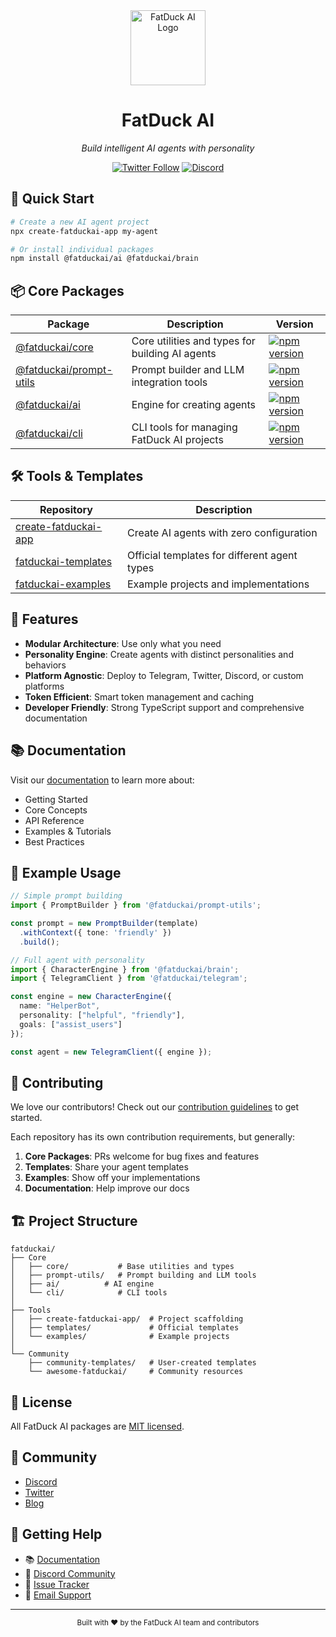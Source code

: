 <div align="center">
  <img src="/api/placeholder/120/120" alt="FatDuck AI Logo" width="120" height="120"/>
  
  # FatDuck AI
  
  _Build intelligent AI agents with personality_

  [![Twitter Follow](https://img.shields.io/twitter/follow/fatduckai?style=social)](https://twitter.com/fatduckai)
  [![Discord](https://img.shields.io/discord/1234567890?label=discord&logo=discord&style=flat-square)](https://discord.gg/fatduckai)
</div>

## 🚀 Quick Start

```bash
# Create a new AI agent project
npx create-fatduckai-app my-agent

# Or install individual packages
npm install @fatduckai/ai @fatduckai/brain
```

## 📦 Core Packages

| Package | Description | Version |
|---------|------------|---------|
| [@fatduckai/core](https://github.com/fatduckai/ai-templates) | Core utilities and types for building AI agents | [![npm version](https://img.shields.io/npm/v/@fatduckai/core.svg)](https://www.npmjs.com/package/@fatduckai/core) |
| [@fatduckai/prompt-utils](https://github.com/fatduckai/prompt-utils) | Prompt builder and LLM integration tools | [![npm version](https://img.shields.io/npm/v/@fatduckai/prompt-utils.svg)](https://www.npmjs.com/package/@fatduckai/ai) |
| [@fatduckai/ai](https://github.com/fatduckai/ai) | Engine for creating agents | [![npm version](https://img.shields.io/npm/v/@fatduckai/ai.svg)](https://www.npmjs.com/package/@fatduckai/brain) |
| [@fatduckai/cli](https://github.com/fatduckai/ai-templates) | CLI tools for managing FatDuck AI projects | [![npm version](https://img.shields.io/npm/v/@fatduckai/cli.svg)](https://www.npmjs.com/package/@fatduckai/cli) |

## 🛠️ Tools & Templates

| Repository | Description |
|------------|-------------|
| [create-fatduckai-app](https://github.com/fatduckai/create-fatduckai-app) | Create AI agents with zero configuration |
| [fatduckai-templates](https://github.com/fatduckai/templates) | Official templates for different agent types |
| [fatduckai-examples](https://github.com/fatduckai/examples) | Example projects and implementations |

## 🌟 Features

- **Modular Architecture**: Use only what you need
- **Personality Engine**: Create agents with distinct personalities and behaviors
- **Platform Agnostic**: Deploy to Telegram, Twitter, Discord, or custom platforms
- **Token Efficient**: Smart token management and caching
- **Developer Friendly**: Strong TypeScript support and comprehensive documentation

## 📚 Documentation

Visit our [documentation](https://docs.fatduckai.com) to learn more about:
- Getting Started
- Core Concepts
- API Reference
- Examples & Tutorials
- Best Practices

## 🔧 Example Usage

```typescript
// Simple prompt building
import { PromptBuilder } from '@fatduckai/prompt-utils';

const prompt = new PromptBuilder(template)
  .withContext({ tone: 'friendly' })
  .build();

// Full agent with personality
import { CharacterEngine } from '@fatduckai/brain';
import { TelegramClient } from '@fatduckai/telegram';

const engine = new CharacterEngine({
  name: "HelperBot",
  personality: ["helpful", "friendly"],
  goals: ["assist_users"]
});

const agent = new TelegramClient({ engine });
```

## 🤝 Contributing

We love our contributors! Check out our [contribution guidelines](CONTRIBUTING.md) to get started.

Each repository has its own contribution requirements, but generally:

1. **Core Packages**: PRs welcome for bug fixes and features
2. **Templates**: Share your agent templates
3. **Examples**: Show off your implementations
4. **Documentation**: Help improve our docs

## 🏗️ Project Structure

```
fatduckai/
├── Core
│   ├── core/           # Base utilities and types
│   ├── prompt-utils/   # Prompt building and LLM tools
│   ├── ai/          # AI engine
│   └── cli/            # CLI tools
│
├── Tools
│   ├── create-fatduckai-app/  # Project scaffolding
│   ├── templates/             # Official templates
│   └── examples/              # Example projects
│
└── Community
    ├── community-templates/   # User-created templates
    └── awesome-fatduckai/     # Community resources
```

## 📜 License

All FatDuck AI packages are [MIT licensed](LICENSE).

## 💬 Community

- [Discord](https://discord.gg/fatduckai)
- [Twitter](https://twitter.com/fatduckai)
- [Blog](https://blog.fatduckai.com)

## 🙋 Getting Help

- 📚 [Documentation](https://docs.fatduckai.com)
- 💭 [Discord Community](https://discord.gg/fatduckai)
- 🐛 [Issue Tracker](https://github.com/fatduckai/core/issues)
- 📧 [Email Support](mailto:support@fatduckai.com)

---

<div align="center">
  <sub>Built with ❤️ by the FatDuck AI team and contributors</sub>
</div>
